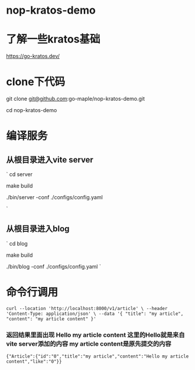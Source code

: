 # nop-kratos-demo

# 了解一些kratos基础

https://go-kratos.dev/

# clone下代码
git clone git@github.com:go-maple/nop-kratos-demo.git

cd nop-kratos-demo
# 编译服务

## 从根目录进入vite server
`
cd server

make build

./bin/server -conf ./configs/config.yaml

`
## 从根目录进入blog
`
cd blog

make build

./bin/blog -conf ./configs/config.yaml
`
#

# 命令行调用
`
curl --location 'http://localhost:8000/v1/article' \
--header 'Content-Type: application/json' \
--data '{
    "title": "my article",
    "content": "my article content"
}'
`
### 返回结果里面出现 Hello my article content 这里的Hello就是来自vite server添加的内容 my article content是原先提交的内容

`
{"Article":{"id":"0","title":"my article","content":"Hello my article content","like":"0"}}
`

